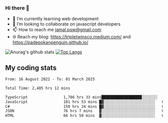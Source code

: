 ### Hi there 👋

<!--
**padepokanpenguin/padepokanpenguin** is a ✨ _special_ ✨ repository because its `README.md` (this file) appears on your GitHub profile.
-->

- 🌱 I’m currently learning  web development
- 👯 I’m looking to collaborate on javascript developers
- 📫 How to reach me jamal.psw@gmail.com
- 🌐 Reach my blog:
   https://tripletwinsco.medium.com/ and
   https://padepokanpenguin.github.io/

![Anurag's github stats](https://github-readme-stats.vercel.app/api?username=padepokanpenguin&count_private=true&disable_animations=false&show_icons=true&theme=default)
[![Top Langs](https://github-readme-stats.vercel.app/api/top-langs/?username=padepokanpenguin&theme=default&layout=compact)](https://github.com/padepokanpenguin)

## My coding stats

<!--START_SECTION:waka-->

```txt
From: 16 August 2022 - To: 01 March 2025

Total Time: 2,485 hrs 12 mins

TypeScript                1,786 hrs 33 mins██████████████████░░░░░░░   71.89 %
JavaScript                181 hrs 53 mins █▓░░░░░░░░░░░░░░░░░░░░░░░   07.32 %
C#                        150 hrs 24 mins █▓░░░░░░░░░░░░░░░░░░░░░░░   06.05 %
JSON                      76 hrs 7 mins   ▓░░░░░░░░░░░░░░░░░░░░░░░░   03.06 %
HTML                      66 hrs 50 mins  ▓░░░░░░░░░░░░░░░░░░░░░░░░   02.69 %
```

<!--END_SECTION:waka-->


